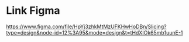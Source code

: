 # Link Figma

https://www.figma.com/file/HpYj3zhkMtMzUFKHwHoDBn/Slicing?type=design&node-id=12%3A95&mode=design&t=tHdXIOk65mb1uunE-1

